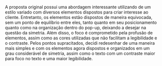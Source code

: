 A proposta original possui uma abordagem interessante utilizando de um estilo variado com diversos elementos dispostos para criar interesse ao cliente. Entretanto, os elementos estão dispostos de maneira equivocada, sem um ponto de equilíbrio entre eles, tanto quanto em seu posicionamento quanto como na organização dentro do pop-up, deixando a desejar na questão da simetria. Além disso, o foco é comprometido pela profusão de elementos, assim como as cores utilizadas que não facilitam a legibilidade e o contraste. Pelos pontos supracitados, decidi redesenhar de uma maneira mais simples e com os elementos agora dispostos e organizados em um grau considerável de simetria, assim como o texto com um contraste maior para foco no texto e uma maior legibilidade.
